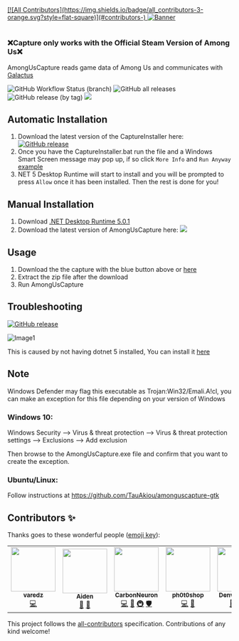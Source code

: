 <a href="https://automute.us">
<!-- ALL-CONTRIBUTORS-BADGE:START - Do not remove or modify this section -->
[![All Contributors](https://img.shields.io/badge/all_contributors-3-orange.svg?style=flat-square)](#contributors-)
<!-- ALL-CONTRIBUTORS-BADGE:END -->
<img alt="Banner" src="https://media.discordapp.net/attachments/759195945044017234/798382462157193246/banner.png?width=1440&height=274">
</a>

#

### ❌**Capture only works with the Official Steam Version of Among Us**❌

AmongUsCapture reads game data of Among Us and communicates with 
[Galactus](https://github.com/automuteus/galactus)

![GitHub Workflow Status (branch)](https://img.shields.io/github/workflow/status/automuteus/amonguscapture/Beta%20releases/master?label=Beta%20Releases&logo=github) 
![GitHub all releases](https://img.shields.io/github/downloads/automuteus/amonguscapture/total?label=Total%20Downloads)
![GitHub release (by tag)](https://img.shields.io/github/downloads/automuteus/amonguscapture/latest/total?label=Latest%20Version%20Downloads)
<a href="https://discord.gg/ZkqZSWF" alt="Discord Link">
    <img src="https://img.shields.io/discord/754465589958803548?logo=discord" />
</a>


## Automatic Installation	

1) Download the latest version of the CaptureInstaller here: <a href="https://github.com/automuteus/capture-install/releases/latest/download/CaptureInstaller.bat"><img alt="GitHub release" src="https://img.shields.io/github/v/release/automuteus/capture-install?color=blue&label=download&style=flat"></a>	
2) Once you have the CaptureInstaller.bat run the file and a Windows Smart Screen message may pop up, if so click `More Info` and `Run Anyway` [example](https://media.discordapp.net/attachments/780435741650059268/798023233186168863/smartscreen.png)	
3) NET 5 Desktop Runtime will start to install and you will be prompted to press `Allow` once it has been installed. Then the rest is done for you!


## Manual Installation
1) Download [.NET Desktop Runtime 5.0.1](https://download.visualstudio.microsoft.com/download/pr/c6a74d6b-576c-4ab0-bf55-d46d45610730/f70d2252c9f452c2eb679b8041846466/windowsdesktop-runtime-5.0.1-win-x64.exe)
2) Download the latest version of AmongUsCapture here: <a href="https://capture.automute.us"><img src="https://img.shields.io/github/v/release/automuteus/amonguscapture?label=Download"></a>


## Usage

1) Download the the capture with the blue button above or [here](https://capture.automute.us)
2) Extract the zip file after the download
3) Run AmongUsCapture

## Troubleshooting 
<a href="https://download.visualstudio.microsoft.com/download/pr/c6a74d6b-576c-4ab0-bf55-d46d45610730/f70d2252c9f452c2eb679b8041846466/windowsdesktop-runtime-5.0.1-win-x64.exe"><img alt="GitHub release" src="https://img.shields.io/badge/Requires-.NET%205%20Desktop%20Runtime-purple"></a>	

![Image1](https://cdn.discordapp.com/attachments/759195945044017234/800786824502575124/unknown.png)

This is caused by not having dotnet 5 installed, You can install it [here](https://download.visualstudio.microsoft.com/download/pr/c6a74d6b-576c-4ab0-bf55-d46d45610730/f70d2252c9f452c2eb679b8041846466/windowsdesktop-runtime-5.0.1-win-x64.exe)
## Note

Windows Defender may flag this executable as Trojan:Win32/Emali.A!cl, you can make an exception for this file depending on your version of Windows

### Windows 10:
Windows Security --> Virus & threat protection --> Virus & threat protection settings --> Exclusions --> Add exclusion

Then browse to the AmongUsCapture.exe file and confirm that you want to create the exception.

### Ubuntu/Linux: 

Follow instructions at https://github.com/TauAkiou/amonguscapture-gtk

## Contributors ✨

Thanks goes to these wonderful people ([emoji key](https://allcontributors.org/docs/en/emoji-key)):

<!-- ALL-CONTRIBUTORS-LIST:START - Do not remove or modify this section -->
<!-- prettier-ignore-start -->
<!-- markdownlint-disable -->
<table>
  <tr>
    <td align="center"><a href="https://github.com/varedz"><img src="https://avatars.githubusercontent.com/u/56739551?v=4?s=100" width="100px;" alt=""/><br /><sub><b>varedz</b></sub></a><br /><a href="https://github.com/automuteus/amonguscapture/commits?author=varedz" title="Code">💻</a></td>
    <td align="center"><a href="https://wolfhound.xyz"><img src="https://avatars.githubusercontent.com/u/58155937?v=4?s=100" width="100px;" alt=""/><br /><sub><b>Aiden</b></sub></a><br /><a href="#design-Wolfhound905" title="Design">🎨</a> <a href="#ideas-Wolfhound905" title="Ideas, Planning, & Feedback">🤔</a></td>
    <td align="center"><a href="https://github.com/CarbonNeuron"><img src="https://avatars.githubusercontent.com/u/16768821?v=4?s=100" width="100px;" alt=""/><br /><sub><b>CarbonNeuron</b></sub></a><br /><a href="https://github.com/automuteus/amonguscapture/commits?author=CarbonNeuron" title="Code">💻</a> <a href="#design-CarbonNeuron" title="Design">🎨</a> <a href="#infra-CarbonNeuron" title="Infrastructure (Hosting, Build-Tools, etc)">🚇</a> <a href="#security-CarbonNeuron" title="Security">🛡️</a></td>
    <td align="center"><a href="https://github.com/ph0t0shop"><img src="https://avatars.githubusercontent.com/u/14372001?v=4?s=100" width="100px;" alt=""/><br /><sub><b>ph0t0shop</b></sub></a><br /><a href="https://github.com/automuteus/amonguscapture/commits?author=ph0t0shop" title="Code">💻</a> <a href="#ideas-ph0t0shop" title="Ideas, Planning, & Feedback">🤔</a></td>
    <td align="center"><a href="http://automute.us"><img src="https://avatars.githubusercontent.com/u/9044037?v=4?s=100" width="100px;" alt=""/><br /><sub><b>Denver Quane</b></sub></a><br /><a href="#ideas-denverquane" title="Ideas, Planning, & Feedback">🤔</a> <a href="#infra-denverquane" title="Infrastructure (Hosting, Build-Tools, etc)">🚇</a> <a href="#maintenance-denverquane" title="Maintenance">🚧</a></td>
    <td align="center"><a href="https://github.com/Aspen-Cyborg"><img src="https://avatars.githubusercontent.com/u/78032877?v=4?s=100" width="100px;" alt=""/><br /><sub><b>Aspen-Cyborg</b></sub></a><br /><a href="#design-Aspen-Cyborg" title="Design">🎨</a> <a href="#content-Aspen-Cyborg" title="Content">🖋</a></td>
  </tr>
</table>

<!-- markdownlint-restore -->
<!-- prettier-ignore-end -->

<!-- ALL-CONTRIBUTORS-LIST:END -->

This project follows the [all-contributors](https://github.com/all-contributors/all-contributors) specification. Contributions of any kind welcome!